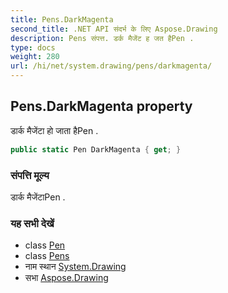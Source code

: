 ```yaml
---
title: Pens.DarkMagenta
second_title: .NET API संदर्भ के लिए Aspose.Drawing
description: Pens संपत्त. डर्क मैजेंट ह जत हैPen .
type: docs
weight: 280
url: /hi/net/system.drawing/pens/darkmagenta/
---
```

## Pens.DarkMagenta property

डार्क मैजेंटा हो जाता हैPen .

```csharp
public static Pen DarkMagenta { get; }
```

### संपत्ति मूल्य

डार्क मैजेंटाPen .

### यह सभी देखें

* class [Pen](../../pen/)
* class [Pens](../)
* नाम स्थान [System.Drawing](../../pens/)
* सभा [Aspose.Drawing](../../../)


